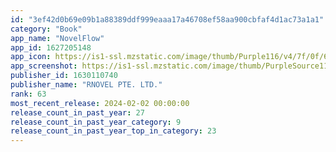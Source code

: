 ```yaml
---
id: "3ef42d0b69e09b1a88389ddf999eaaa17a46708ef58aa900cbfaf4d1ac73a1a1"
category: "Book"
app_name: "NovelFlow"
app_id: 1627205148
app_icon: https://is1-ssl.mzstatic.com/image/thumb/Purple116/v4/7f/0f/66/7f0f66c7-ef84-fc1b-2148-1287696807ef/AppIcon-1x_U007emarketing-0-10-0-85-220.png/1024x1024bb.png
app_screenshot: https://is1-ssl.mzstatic.com/image/thumb/PurpleSource116/v4/86/73/3b/86733b99-2150-6a5e-3ddb-b028d6ef33ec/23785f19-280d-48b2-9987-b96e239ac10c_iOS_6.5_1.jpg/1242x2688bb.png
publisher_id: 1630110740
publisher_name: "RNOVEL PTE. LTD."
rank: 63
most_recent_release: 2024-02-02 00:00:00
release_count_in_past_year: 27
release_count_in_past_year_category: 9
release_count_in_past_year_top_in_category: 23
---
```

